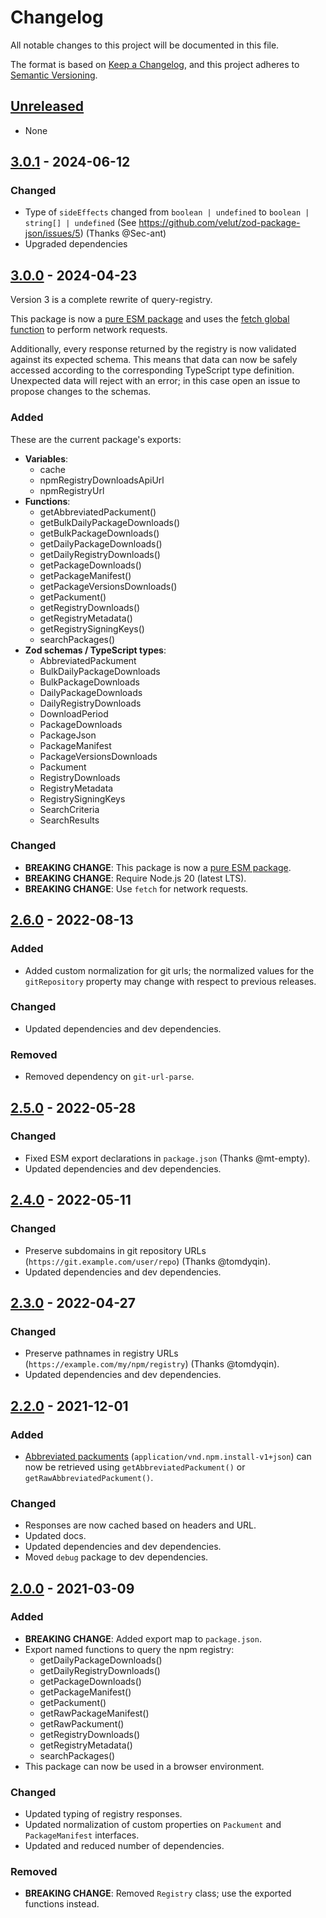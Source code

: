 # Changelog

All notable changes to this project will be documented in this file.

The format is based on [Keep a Changelog](https://keepachangelog.com/en/1.1.0/),
and this project adheres to [Semantic Versioning](https://semver.org/spec/v2.0.0.html).

## [Unreleased]

- None

## [3.0.1] - 2024-06-12

### Changed

- Type of `sideEffects` changed from `boolean | undefined` to `boolean | string[] | undefined` (See https://github.com/velut/zod-package-json/issues/5) (Thanks @Sec-ant)
- Upgraded dependencies

## [3.0.0] - 2024-04-23

Version 3 is a complete rewrite of query-registry.

This package is now a [pure ESM package](https://gist.github.com/sindresorhus/a39789f98801d908bbc7ff3ecc99d99c) and uses the [fetch global function](https://developer.mozilla.org/en-US/docs/Web/API/fetch) to perform network requests.

Additionally, every response returned by the registry is now validated against its expected schema. This means that data can now be safely accessed according to the corresponding TypeScript type definition. Unexpected data will reject with an error; in this case open an issue to propose changes to the schemas.

### Added

These are the current package's exports:

- **Variables**:
  - cache
  - npmRegistryDownloadsApiUrl
  - npmRegistryUrl
- **Functions**:
  - getAbbreviatedPackument()
  - getBulkDailyPackageDownloads()
  - getBulkPackageDownloads()
  - getDailyPackageDownloads()
  - getDailyRegistryDownloads()
  - getPackageDownloads()
  - getPackageManifest()
  - getPackageVersionsDownloads()
  - getPackument()
  - getRegistryDownloads()
  - getRegistryMetadata()
  - getRegistrySigningKeys()
  - searchPackages()
- **Zod schemas / TypeScript types**:
  - AbbreviatedPackument
  - BulkDailyPackageDownloads
  - BulkPackageDownloads
  - DailyPackageDownloads
  - DailyRegistryDownloads
  - DownloadPeriod
  - PackageDownloads
  - PackageJson
  - PackageManifest
  - PackageVersionsDownloads
  - Packument
  - RegistryDownloads
  - RegistryMetadata
  - RegistrySigningKeys
  - SearchCriteria
  - SearchResults

### Changed

- **BREAKING CHANGE**: This package is now a [pure ESM package](https://gist.github.com/sindresorhus/a39789f98801d908bbc7ff3ecc99d99c).
- **BREAKING CHANGE**: Require Node.js 20 (latest LTS).
- **BREAKING CHANGE**: Use `fetch` for network requests.

## [2.6.0] - 2022-08-13

### Added

- Added custom normalization for git urls; the normalized values for the `gitRepository` property may change with respect to previous releases.

### Changed

- Updated dependencies and dev dependencies.

### Removed

- Removed dependency on `git-url-parse`.

## [2.5.0] - 2022-05-28

### Changed

- Fixed ESM export declarations in `package.json` (Thanks @mt-empty).
- Updated dependencies and dev dependencies.

## [2.4.0] - 2022-05-11

### Changed

- Preserve subdomains in git repository URLs (`https://git.example.com/user/repo`) (Thanks @tomdyqin).
- Updated dependencies and dev dependencies.

## [2.3.0] - 2022-04-27

### Changed

- Preserve pathnames in registry URLs (`https://example.com/my/npm/registry`) (Thanks @tomdyqin).
- Updated dependencies and dev dependencies.

## [2.2.0] - 2021-12-01

### Added

- [Abbreviated packuments](https://github.com/npm/registry/blob/master/docs/responses/package-metadata.md#abbreviated-metadata-format) (`application/vnd.npm.install-v1+json`) can now be retrieved using `getAbbreviatedPackument()` or `getRawAbbreviatedPackument()`.

### Changed

- Responses are now cached based on headers and URL.
- Updated docs.
- Updated dependencies and dev dependencies.
- Moved `debug` package to dev dependencies.

## [2.0.0] - 2021-03-09

### Added

- **BREAKING CHANGE**: Added export map to `package.json`.
- Export named functions to query the npm registry:
  - getDailyPackageDownloads()
  - getDailyRegistryDownloads()
  - getPackageDownloads()
  - getPackageManifest()
  - getPackument()
  - getRawPackageManifest()
  - getRawPackument()
  - getRegistryDownloads()
  - getRegistryMetadata()
  - searchPackages()
- This package can now be used in a browser environment.

### Changed

- Updated typing of registry responses.
- Updated normalization of custom properties on `Packument` and `PackageManifest` interfaces.
- Updated and reduced number of dependencies.

### Removed

- **BREAKING CHANGE**: Removed `Registry` class; use the exported functions instead.

[unreleased]: https://github.com/velut/query-registry/compare/v3.0.1...HEAD
[3.0.1]: https://github.com/velut/query-registry/compare/v3.0.0...v3.0.1
[3.0.0]: https://github.com/velut/query-registry/compare/v2.6.0...v3.0.0
[2.6.0]: https://github.com/velut/query-registry/compare/v2.5.0...v2.6.0
[2.5.0]: https://github.com/velut/query-registry/compare/v2.4.0...v2.5.0
[2.4.0]: https://github.com/velut/query-registry/compare/v2.3.0...v2.4.0
[2.3.0]: https://github.com/velut/query-registry/compare/v2.2.0...v2.3.0
[2.2.0]: https://github.com/velut/query-registry/compare/v2.0.0...v2.2.0
[2.0.0]: https://github.com/velut/query-registry/compare/v1.2.0...v2.0.0
